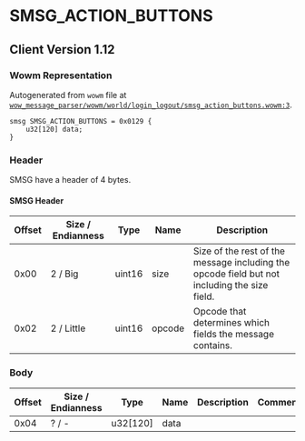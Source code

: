 # SMSG_ACTION_BUTTONS

## Client Version 1.12

### Wowm Representation

Autogenerated from `wowm` file at [`wow_message_parser/wowm/world/login_logout/smsg_action_buttons.wowm:3`](https://github.com/gtker/wow_messages/tree/main/wow_message_parser/wowm/world/login_logout/smsg_action_buttons.wowm#L3).
```rust,ignore
smsg SMSG_ACTION_BUTTONS = 0x0129 {
    u32[120] data;
}
```
### Header

SMSG have a header of 4 bytes.

#### SMSG Header

| Offset | Size / Endianness | Type   | Name   | Description |
| ------ | ----------------- | ------ | ------ | ----------- |
| 0x00   | 2 / Big           | uint16 | size   | Size of the rest of the message including the opcode field but not including the size field.|
| 0x02   | 2 / Little        | uint16 | opcode | Opcode that determines which fields the message contains.|

### Body

| Offset | Size / Endianness | Type | Name | Description | Comment |
| ------ | ----------------- | ---- | ---- | ----------- | ------- |
| 0x04 | ? / - | u32[120] | data |  |  |

